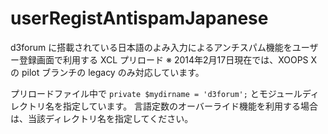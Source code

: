 # userRegistAntispamJapanese

d3forum に搭載されている日本語のよみ入力によるアンチスパム機能をユーザー登録画面で利用する XCL プリロード
※ 2014年2月17日現在では、XOOPS X の pilot ブランチの legacy のみ対応しています。

プリロードファイル中で `private $mydirname = 'd3forum';` とモジュールディレクトリ名を指定しています。
言語定数のオーバーライド機能を利用する場合は、当該ディレクトリ名を指定してください。

